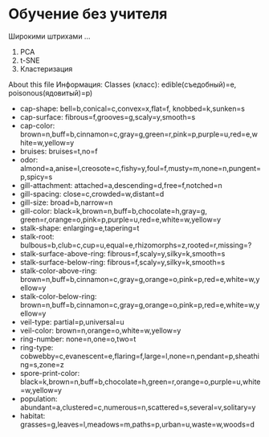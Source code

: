 # Обучение без учителя

Широкими штрихами ...
1. PCA
2. t-SNE
3. Кластеризация


About this file
Информация: 
Classes (класс): edible(съедобный)=e, poisonous(ядовитый)=p)
-	cap-shape: bell=b,conical=c,convex=x,flat=f, knobbed=k,sunken=s
-	cap-surface: fibrous=f,grooves=g,scaly=y,smooth=s 
-	cap-color: brown=n,buff=b,cinnamon=c,gray=g,green=r,pink=p,purple=u,red=e,white=w,yellow=y
-	bruises: bruises=t,no=f
-	odor: almond=a,anise=l,creosote=c,fishy=y,foul=f,musty=m,none=n,pungent=p,spicy=s
-	gill-attachment: attached=a,descending=d,free=f,notched=n
-	gill-spacing: close=c,crowded=w,distant=d
-	gill-size: broad=b,narrow=n
-	gill-color: black=k,brown=n,buff=b,chocolate=h,gray=g, green=r,orange=o,pink=p,purple=u,red=e,white=w,yellow=y
-	stalk-shape: enlarging=e,tapering=t
-	stalk-root: bulbous=b,club=c,cup=u,equal=e,rhizomorphs=z,rooted=r,missing=?
-	stalk-surface-above-ring: fibrous=f,scaly=y,silky=k,smooth=s
-	stalk-surface-below-ring: fibrous=f,scaly=y,silky=k,smooth=s
-	stalk-color-above-ring: brown=n,buff=b,cinnamon=c,gray=g,orange=o,pink=p,red=e,white=w,yellow=y
-	stalk-color-below-ring: brown=n,buff=b,cinnamon=c,gray=g,orange=o,pink=p,red=e,white=w,yellow=y
-	veil-type: partial=p,universal=u
-	veil-color: brown=n,orange=o,white=w,yellow=y
-	ring-number: none=n,one=o,two=t
-	ring-type: cobwebby=c,evanescent=e,flaring=f,large=l,none=n,pendant=p,sheathing=s,zone=z
-	spore-print-color: black=k,brown=n,buff=b,chocolate=h,green=r,orange=o,purple=u,white=w,yellow=y
-	population: abundant=a,clustered=c,numerous=n,scattered=s,several=v,solitary=y
-	habitat: grasses=g,leaves=l,meadows=m,paths=p,urban=u,waste=w,woods=d

